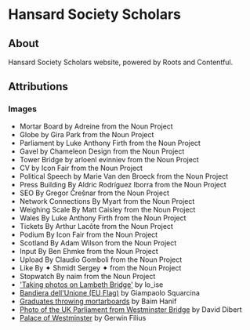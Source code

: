# Hansard Society Scholars

## About

Hansard Society Scholars website, powered by Roots and Contentful.

## Attributions

### Images

* Mortar Board by Adreine from the Noun Project
* Globe by Gira Park from the Noun Project
* Parliament by Luke Anthony Firth from the Noun Project
* Gavel by Chameleon Design from the Noun Project
* Tower Bridge by arloenl evinniev from the Noun Project
* CV by Icon Fair from the Noun Project
* Political Speech by Marie Van den Broeck from the Noun Project
* Press Building By Aldric Rodríguez Iborra from the Noun Project
* SEO By Gregor Črešnar from the Noun Project
* Network Connections By Myart from the Noun Project
* Weighing Scale By Matt Caisley from the Noun Project
* Wales By Luke Anthony Firth from the Noun Project
* Tickets By Arthur Lacôte from the Noun Project
* Podium By Icon Fair from the Noun Project
* Scotland By Adam Wilson from the Noun Project
* Input By Ben Ehmke from the Noun Project
* Upload By Claudio Gomboli from the Noun Project
* Like By ✦ Shmidt Sergey ✦ from the Noun Project
* Stopwatch By naim from the Noun Project
* ['Taking photos on Lambeth Bridge'](https://www.flickr.com/photos/lo_ise/4730973273/sizes/o/) by lo_ise
* [Bandiera dell'Unione (EU Flag)](https://www.flickr.com/photos/squarcina/2087217652/sizes/l) by Giampaolo Squarcina
* [Graduates throwing mortarboards](https://unsplash.com/@baim?photo=pYWuOMhtc6k) by Baim Hanif
* [Photo of the UK Parliament from Westminster Bridge](https://unsplash.com/search/photos/london?photo=POYDluw0tyw) by David Dibert
* [Palace of Westminster](https://flic.kr/p/nJbxdt) by Gerwin Filius